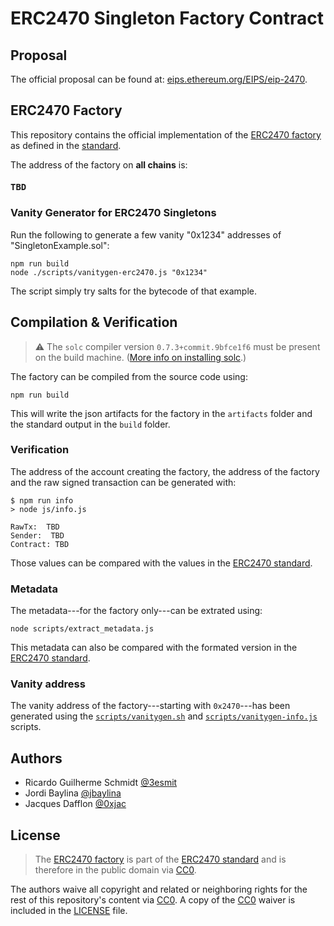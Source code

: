 # ERC2470 Singleton Factory Contract

## Proposal
The official proposal can be found at: [eips.ethereum.org/EIPS/eip-2470][ERC2470].

## ERC2470 Factory

This repository contains the official implementation of the [ERC2470 factory] as defined in the [standard][ERC2470].

The address of the factory on **all chains** is:

<h4><pre>TBD</pre></h4>

### Vanity Generator for ERC2470 Singletons

Run the following to generate a few vanity "0x1234" addresses of "SingletonExample.sol":

``` shell
npm run build
node ./scripts/vanitygen-erc2470.js "0x1234"
```

The script simply try salts for the bytecode of that example.

## Compilation & Verification

> :warning: The `solc` compiler version `0.7.3+commit.9bfce1f6` must be present on the build machine. ([More info on installing solc][solc-install].)

The factory can be compiled from the source code using:

``` shell
npm run build
```

This will write the json artifacts for the factory in the `artifacts` folder and the standard output in the `build` folder.

### Verification

The address of the account creating the factory, the address of the factory and the raw signed transaction can be generated with:

``` shell
$ npm run info
> node js/info.js

RawTx:  TBD
Sender:  TBD
Contract: TBD
```

Those values can be compared with the values in the [ERC2470 standard][ERC2470].

### Metadata

The metadata---for the factory only---can be extrated using:

``` shell
node scripts/extract_metadata.js
```

This metadata can also be compared with the formated version in the [ERC2470 standard][ERC2470].

### Vanity address

The vanity address of the factory---starting with `0x2470`---has been generated using the [`scripts/vanitygen.sh`] and [`scripts/vanitygen-info.js`] scripts.

## Authors
 - Ricardo Guilherme Schmidt [@3esmit][3esmit]
 - Jordi Baylina [@jbaylina][jbaylina]
 - Jacques Dafflon [@0xjac][0xjac]

## License

> The [ERC2470 factory] is part of the [ERC2470 standard][ERC2470] and is therefore in the public domain via [CC0].

The authors waive all copyright and related or neighboring rights for the rest of this repository's content via [CC0]. A copy of the [CC0] waiver is included in the [LICENSE] file.

[ERC820]: https://eips.ethereum.org/EIPS/eip-820
[ERC2470]: https://eips.ethereum.org/EIPS/eip-2470
[ERC2470 factory]: https://github.com/3esmit/ERC2470/blob/master/contracts/ERC2470.sol
[`scripts/vanitygen.sh`]: https://github.com/3esmit/erc2470/blob/master/scripts/vanitygen.sh
[`scripts/vanitygen-info.js`]: https://github.com/3esmit/erc2470/blob/master/scripts/vanitygen-info.js
[3esmit]: https://github.com/3esmit
[jbaylina]: https://github.com/jbaylina
[0xjac]: https://github.com/0xjac
[CC0]: http://creativecommons.org/publicdomain/zero/1.0/
[LICENSE]: https://github.com/3esmit/erc2470/blob/master/LICENSE
[solc-install]: https://solidity.readthedocs.io/en/v0.5.11/installing-solidity.html